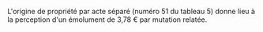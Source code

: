 L'origine de propriété par acte séparé (numéro 51 du tableau 5) donne lieu à la perception d'un émolument de 3,78 € par mutation relatée.

